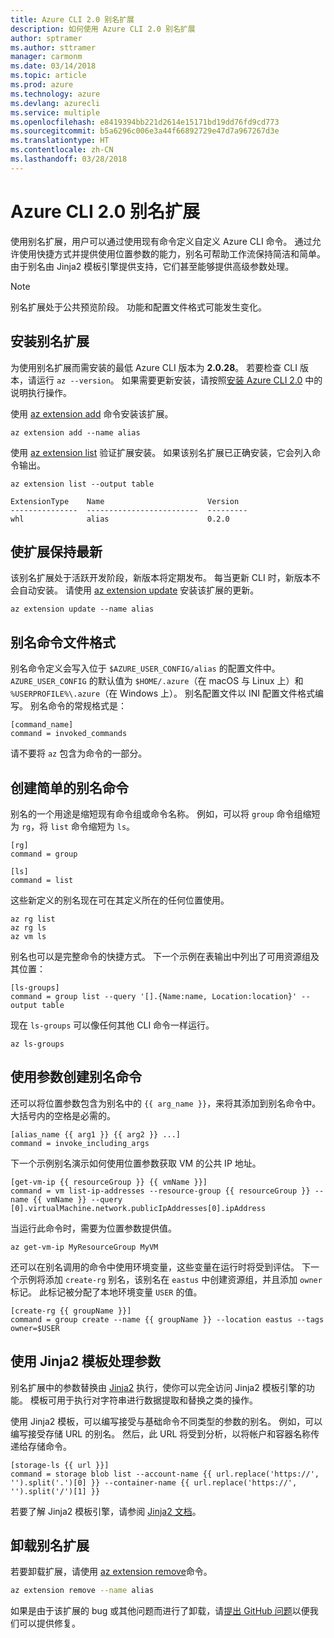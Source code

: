 ```yaml
---
title: Azure CLI 2.0 别名扩展
description: 如何使用 Azure CLI 2.0 别名扩展
author: sptramer
ms.author: sttramer
manager: carmonm
ms.date: 03/14/2018
ms.topic: article
ms.prod: azure
ms.technology: azure
ms.devlang: azurecli
ms.service: multiple
ms.openlocfilehash: e8419394bb221d2614e15171bd19dd76fd9cd773
ms.sourcegitcommit: b5a6296c006e3a44f66892729e47d7a967267d3e
ms.translationtype: HT
ms.contentlocale: zh-CN
ms.lasthandoff: 03/28/2018
---
```

# <a name="the-azure-cli-20-alias-extension"></a>Azure CLI 2.0 别名扩展

使用别名扩展，用户可以通过使用现有命令定义自定义 Azure CLI 命令。 通过允许使用快捷方式并提供使用位置参数的能力，别名可帮助工作流保持简洁和简单。 由于别名由 Jinja2 模板引擎提供支持，它们甚至能够提供高级参数处理。

> [!NOTE]
> 别名扩展处于公共预览阶段。 功能和配置文件格式可能发生变化。

## <a name="install-the-alias-extension"></a>安装别名扩展

为使用别名扩展而需安装的最低 Azure CLI 版本为 **2.0.28**。 若要检查 CLI 版本，请运行 `az --version`。 如果需要更新安装，请按照[安装 Azure CLI 2.0](./install-azure-cli.md) 中的说明执行操作。

使用 [az extension add](/cli/azure/extension#az-extension-add) 命令安装该扩展。

```azurecli
az extension add --name alias
```

使用 [az extension list](/cli/azure/extension#az-extension-list) 验证扩展安装。 如果该别名扩展已正确安装，它会列入命令输出。

```azurecli
az extension list --output table
```

```output
ExtensionType    Name                       Version
---------------  -------------------------  ---------
whl              alias                      0.2.0
```

## <a name="keep-the-extension-up-to-date"></a>使扩展保持最新

该别名扩展处于活跃开发阶段，新版本将定期发布。 每当更新 CLI 时，新版本不会自动安装。 请使用 [az extension update](/cli/azure/extension#az-extension-update) 安装该扩展的更新。

```azurecli
az extension update --name alias
```

## <a name="alias-commands-file-format"></a>别名命令文件格式

别名命令定义会写入位于 `$AZURE_USER_CONFIG/alias` 的配置文件中。 `AZURE_USER_CONFIG` 的默认值为 `$HOME/.azure`（在 macOS 与 Linux 上）和 `%USERPROFILE%\.azure`（在 Windows 上）。 别名配置文件以 INI 配置文件格式编写。 别名命令的常规格式是：

```
[command_name]
command = invoked_commands
```

请不要将 `az` 包含为命令的一部分。

## <a name="create-simple-alias-commands"></a>创建简单的别名命令

别名的一个用途是缩短现有命令组或命令名称。 例如，可以将 `group` 命令组缩短为 `rg`，将 `list` 命令缩短为 `ls`。

```
[rg]
command = group

[ls]
command = list
```

这些新定义的别名现在可在其定义所在的任何位置使用。

```azurecli
az rg list
az rg ls
az vm ls
```

别名也可以是完整命令的快捷方式。 下一个示例在表输出中列出了可用资源组及其位置：

```
[ls-groups]
command = group list --query '[].{Name:name, Location:location}' --output table
```

现在 `ls-groups` 可以像任何其他 CLI 命令一样运行。

```azurecli
az ls-groups
```

## <a name="create-an-alias-command-with-arguments"></a>使用参数创建别名命令

还可以将位置参数包含为别名中的 `{{ arg_name }}`，来将其添加到别名命令中。 大括号内的空格是必需的。

```
[alias_name {{ arg1 }} {{ arg2 }} ...]
command = invoke_including_args
```

下一个示例别名演示如何使用位置参数获取 VM 的公共 IP 地址。

```
[get-vm-ip {{ resourceGroup }} {{ vmName }}]
command = vm list-ip-addresses --resource-group {{ resourceGroup }} --name {{ vmName }} --query [0].virtualMachine.network.publicIpAddresses[0].ipAddress
```

当运行此命令时，需要为位置参数提供值。

```azruecli
az get-vm-ip MyResourceGroup MyVM
```

还可以在别名调用的命令中使用环境变量，这些变量在运行时将受到评估。 下一个示例将添加 `create-rg` 别名，该别名在 `eastus` 中创建资源组，并且添加 `owner` 标记。 此标记被分配了本地环境变量 `USER` 的值。

```
[create-rg {{ groupName }}]
command = group create --name {{ groupName }} --location eastus --tags owner=$USER
```

## <a name="process-arguments-using-jinja2-templates"></a>使用 Jinja2 模板处理参数

别名扩展中的参数替换由 [Jinja2](http://jinja.pocoo.org/docs/2.10/) 执行，使你可以完全访问 Jinja2 模板引擎的功能。 模板可用于执行对字符串进行数据提取和替换之类的操作。

使用 Jinja2 模板，可以编写接受与基础命令不同类型的参数的别名。 例如，可以编写接受存储 URL 的别名。 然后，此 URL 将受到分析，以将帐户和容器名称传递给存储命令。

```
[storage-ls {{ url }}]
command = storage blob list --account-name {{ url.replace('https://', '').split('.')[0] }} --container-name {{ url.replace('https://', '').split('/')[1] }}
```

若要了解 Jinja2 模板引擎，请参阅 [Jinja2 文档](http://jinja.pocoo.org/docs/2.10/templates/)。

## <a name="uninstall-the-alias-extension"></a>卸载别名扩展

若要卸载扩展，请使用 [az extension remove](/cli/azure/extension#az-extension-remove)命令。

```bash
az extension remove --name alias
```

如果是由于该扩展的 bug 或其他问题而进行了卸载，请[提出 GitHub 问题](https://github.com/Azure/azure-cli-extensions/issues)以便我们可以提供修复。
